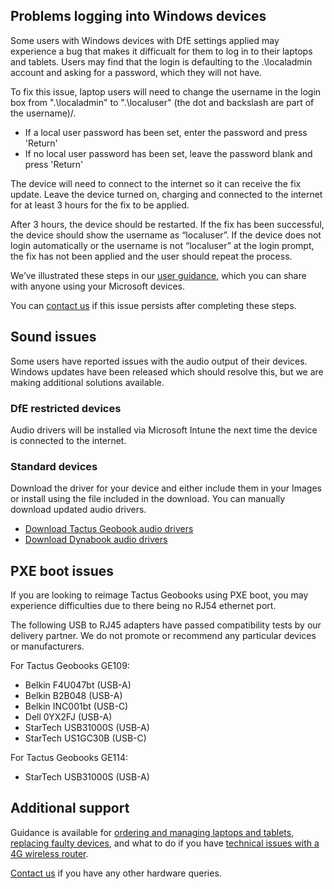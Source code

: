 ## Problems logging into Windows devices

Some users with Windows devices with DfE settings applied may experience a bug that makes it difficualt for them to log in to their laptops and tablets.
Users may find that the login is defaulting to the .\localadmin account and asking for a password, which they will not have.

To fix this issue, laptop users will need to change the username in the login box from ".\localadmin" to ".\localuser" (the dot and backslash are part of the username)/.

* If a local user password has been set, enter the password and press 'Return'
* If no local user password has been set, leave the password blank and press 'Return'

The device will need to connect to the internet so it can receive the fix update. Leave the device turned on, charging and connected to the internet for at least 3 hours for the fix to be applied.

After 3 hours, the device should be restarted. If the fix has been successful, the device should show the username as “localuser”. If the device does not login automatically or the username is not “localuser” at the login prompt, the fix has not been applied and the user should repeat the process.

We’ve illustrated these steps in our [user guidance](/devices/getting-started-with-your-microsoft-windows-device), which you can share with anyone using your Microsoft devices.

You can [contact us](/get-support) if this issue persists after completing these steps.

## Sound issues

Some users have reported issues with the audio output of their devices. Windows updates have been released which should resolve this, but we are making additional solutions available.

### DfE restricted devices

Audio drivers will be installed via Microsoft Intune the next time the device is connected to the internet.

### Standard devices

Download the driver for your device and either include them in your Images or install using the file included in the download. You can manually download updated audio drivers.

* [Download Tactus Geobook audio drivers](https://geo-computers.zendesk.com/hc/en-us/articles/360016119557-GeoBook1E-Drivers)
* [Download Dynabook audio drivers](https://uk.dynabook.com/support/drivers/laptops/)

## PXE boot issues
 
If you are looking to reimage Tactus Geobooks using PXE boot, you may experience difficulties due to there being no RJ54 ethernet port.

The following USB to RJ45 adapters have passed compatibility tests by our delivery partner. We do not promote or recommend any particular devices or manufacturers.

For Tactus Geobooks GE109:

* Belkin F4U047bt (USB-A)
* Belkin B2B048 (USB-A)
* Belkin INC001bt (USB-C)
* Dell 0YX2FJ (USB-A)
* StarTech USB31000S (USB-A)
* StarTech US1GC30B (USB-C)

For Tactus Geobooks GE114:

* StarTech USB31000S (USB-A)

## Additional support
Guidance is available for [ordering and managing laptops and tablets](/devices), [replacing faulty devices](/devices/replace-a-faulty-device), and what to do if you have [technical issues with a 4G wireless router](/devices/resolve-issues-with-4g-wireless-routers). 

[Contact us](/get-support) if you have any other hardware queries.
